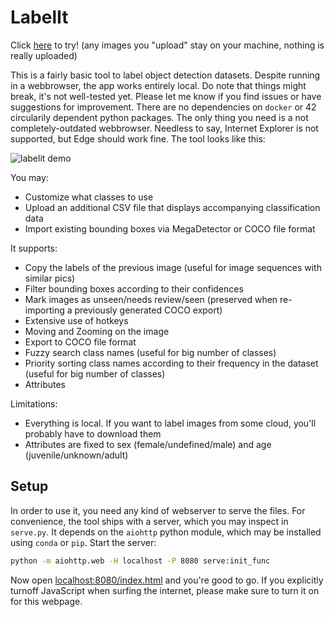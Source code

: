 
# LabelIt

Click [here](https://use-labelit.com/) to try! (any images you "upload" stay on your machine, nothing is really uploaded)


This is a fairly basic tool to label object detection datasets.
Despite running in a webbrowser, the app works entirely local.
Do note that things might break, it's not well-tested yet. Please let me know if you find issues or have suggestions for improvement.
There are no dependencies on `docker` or 42 circularily dependent python packages.
The only thing you need is a not completely-outdated webbrowser. Needless to say, Internet Explorer is not supported, but Edge should work fine.
The tool looks like this:

![labelit demo](./img/demo.gif)

You may:
- Customize what classes to use
- Upload an additional CSV file that displays accompanying classification data
- Import existing bounding boxes via MegaDetector or COCO file format

It supports:
- Copy the labels of the previous image (useful for image sequences with similar pics)
- Filter bounding boxes according to their confidences
- Mark images as unseen/needs review/seen (preserved when re-importing a previously generated COCO export)
- Extensive use of hotkeys
- Moving and Zooming on the image
- Export to COCO file format
- Fuzzy search class names (useful for big number of classes)
- Priority sorting class names according to their frequency in the dataset (useful for big number of classes)
- Attributes

Limitations:
- Everything is local. If you want to label images from some cloud, you'll probably have to download them
- Attributes are fixed to sex (female/undefined/male) and age (juvenile/unknown/adult)

## Setup

In order to use it, you need any kind of webserver to serve the files.
For convenience, the tool ships with a server, which you may inspect in `serve.py`.
It depends on the `aiohttp` python module, which may be installed using `conda` or `pip`.
Start the server:
```sh
python -m aiohttp.web -H localhost -P 8080 serve:init_func
```
Now open [localhost:8080/index.html](localhost:8080/index.html) and you're good to go.
If you explicitly turnoff JavaScript when surfing the internet, please make sure to turn it on for this webpage.

